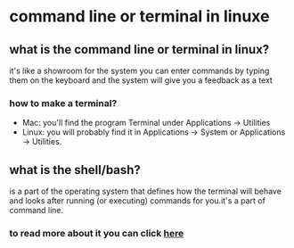 # command line or terminal in linuxe 
## what is the command line or terminal  in linux?
it's like a showroom for the system you can enter commands by typing them on the keyboard and the system will give you a feedback as a text 
### how to make a terminal?
- Mac: you'll find the program Terminal under Applications -> Utilities
- Linux: you will probably find it in Applications -> System or Applications -> Utilities.

## what is the shell/bash?
is a part of the operating system that defines how the terminal will behave and looks after running (or executing) commands for you.it's a part of command line.

### to read more about it you can click [here](https://ryanstutorials.net/linuxtutorial/commandline.php)

